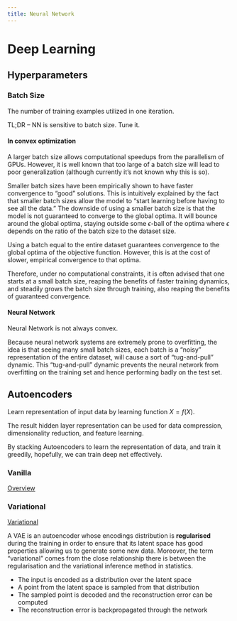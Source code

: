 ```yaml
---
title: Neural Network
---
```


# Deep Learning

## Hyperparameters

### Batch Size

The number of training examples utilized in one iteration.

TL;DR – NN is sensitive to batch size. Tune it.

#### In convex optimization

A larger batch size allows computational speedups from the parallelism of GPUs. However, it is well known that too large of a batch size will lead to poor generalization (although currently it’s not known why this is so).

Smaller batch sizes have been empirically shown to have faster convergence to “good” solutions. This is intuitively explained by the fact that smaller batch sizes allow the model to “start learning before having to see all the data.” The downside of using a smaller batch size is that the model is not guaranteed to converge to the global optima. It will bounce around the global optima, staying outside some $\epsilon$-ball of the optima where $\epsilon$ depends on the ratio of the batch size to the dataset size.

Using a batch equal to the entire dataset guarantees convergence to the global optima of the objective function. However, this is at the cost of slower, empirical convergence to that optima.

Therefore, under no computational constraints, it is often advised that one starts at a small batch size, reaping the benefits of faster training dynamics, and steadily grows the batch size through training, also reaping the benefits of guaranteed convergence.

#### Neural Network

Neural Network is not always convex.

Because neural network systems are extremely prone to overfitting, the idea is that seeing many small batch sizes, each batch is a “noisy” representation of the entire dataset, will cause a sort of “tug-and-pull” dynamic. This “tug-and-pull” dynamic prevents the neural network from overfitting on the training set and hence performing badly on the test set.

## Autoencoders

Learn representation of input data by learning function $X=f(X)$.

The result hidden layer representation can be used for data compression, dimensionality reduction, and feature learning.

By stacking Autoencoders to learn the representation of data, and train it greedily, hopefully, we can train deep net effectively.

### Vanilla

[Overview](https://wiseodd.github.io/techblog/2016/12/03/autoencoders/)

### Variational

[Variational](https://wiseodd.github.io/techblog/2016/12/10/variational-autoencoder/)

A VAE is an autoencoder whose encodings distribution is **regularised** during the training in order to ensure that its latent space has good properties allowing us to generate some new data. Moreover, the term “variational” comes from the close relationship there is between the regularisation and the variational inference method in statistics.

- The input is encoded as a distribution over the latent space
- A point from the latent space is sampled from that distribution
- The sampled point is decoded and the reconstruction error can be computed
- The reconstruction error is backpropagated through the network
